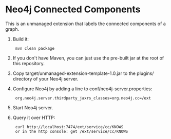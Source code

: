Neo4j Connected Components
================================

This is an unmanaged extension that labels the connected components of a graph.

1. Build it: 

        mvn clean package

2. If you don't have Maven, you can just use the pre-built jar at the root of this repository.

3. Copy target/unmanaged-extension-template-1.0.jar to the plugins/ directory of your Neo4j server.

4. Configure Neo4j by adding a line to conf/neo4j-server.properties:

        org.neo4j.server.thirdparty_jaxrs_classes=org.neo4j.cc=/ext

5. Start Neo4j server.

6. Query it over HTTP:

        curl http://localhost:7474/ext/service/cc/KNOWS
        or in the http console: get /ext/service/cc/KNOWS


